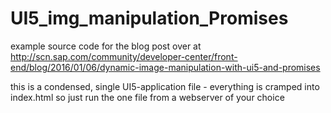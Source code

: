 # UI5_img_manipulation_Promises

example source code for the blog post over at http://scn.sap.com/community/developer-center/front-end/blog/2016/01/06/dynamic-image-manipulation-with-ui5-and-promises

this is a condensed, single UI5-application file - everything is cramped into index.html
so just run the one file from a webserver of your choice